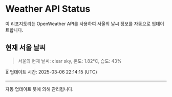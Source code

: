 
# Weather API Status

이 리포지토리는 OpenWeather API를 사용하여 서울의 날씨 정보를 자동으로 업데이트합니다.

## 현재 서울 날씨
> 서울의 현재 날씨: clear sky, 온도: 1.82°C, 습도: 43%

⏳ 업데이트 시간: 2025-03-06 22:14:15 (UTC)

---
자동 업데이트 봇에 의해 관리됩니다.
